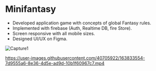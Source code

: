 # Minifantasy

- Developed application game with concepts of global Fantasy rules. 
- Implemented with firebase (Auth, Realtime DB, fire Store). 
- Screen responsive with all mobile sizes. 
- Designed UI/UX on Figma.

![Capture1](https://user-images.githubusercontent.com/40705922/163835362-9dec996c-b645-483e-a093-a31449720f5d.PNG)


https://user-images.githubusercontent.com/40705922/163833554-7d9555a6-8e36-4d5e-ad9d-10b1f60967c7.mp4


